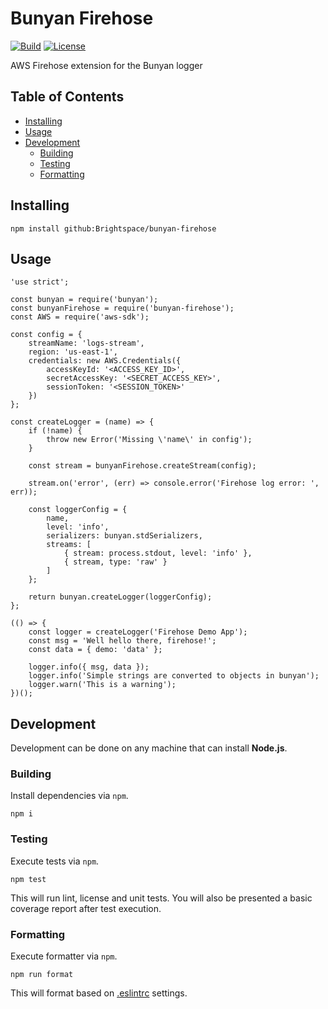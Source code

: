 # Bunyan Firehose

[![Build][CI Badge]][CI Branch]
[![License]](LICENSE)

AWS Firehose extension for the Bunyan logger

## Table of Contents

* [Installing](#installing)
* [Usage](#usage)
* [Development](#development)
	* [Building](#building)
	* [Testing](#testing)
	* [Formatting](#formatting)

## Installing

```
npm install github:Brightspace/bunyan-firehose
```

## Usage

```
'use strict';

const bunyan = require('bunyan');
const bunyanFirehose = require('bunyan-firehose');
const AWS = require('aws-sdk');

const config = {
	streamName: 'logs-stream',
	region: 'us-east-1',
	credentials: new AWS.Credentials({
		accessKeyId: '<ACCESS_KEY_ID>',
		secretAccessKey: '<SECRET_ACCESS_KEY>',
		sessionToken: '<SESSION_TOKEN>'
	})
};

const createLogger = (name) => {
	if (!name) {
		throw new Error('Missing \'name\' in config');
	}

	const stream = bunyanFirehose.createStream(config);

	stream.on('error', (err) => console.error('Firehose log error: ', err));

	const loggerConfig = {
		name,
		level: 'info',
		serializers: bunyan.stdSerializers,
		streams: [
			{ stream: process.stdout, level: 'info' },
			{ stream, type: 'raw' }
		]
	};

	return bunyan.createLogger(loggerConfig);
};

(() => {
	const logger = createLogger('Firehose Demo App');
	const msg = 'Well hello there, firehose!';
	const data = { demo: 'data' };

	logger.info({ msg, data });
	logger.info('Simple strings are converted to objects in bunyan');
	logger.warn('This is a warning');
})();
```

## Development

Development can be done on any machine that can install **Node.js**.

### Building

Install dependencies via `npm`.

```
npm i
```

### Testing

Execute tests via `npm`.

```
npm test
```

This will run lint, license and unit tests. You will also be presented a basic
coverage report after test execution.

### Formatting

Execute formatter via `npm`.

```
npm run format
```

This will format based on [.eslintrc](.eslintrc) settings.

<!-- links -->
[CI Badge]: https://github.com/Brightspace/bunyan-firehose/workflows/build/badge.svg?branch=master
[CI Branch]: https://github.com/Brightspace/bunyan-firehose/actions?query=workflow%3Abuild+branch%3Amaster
[License]: https://img.shields.io/github/license/Brightspace/bunyan-firehose
